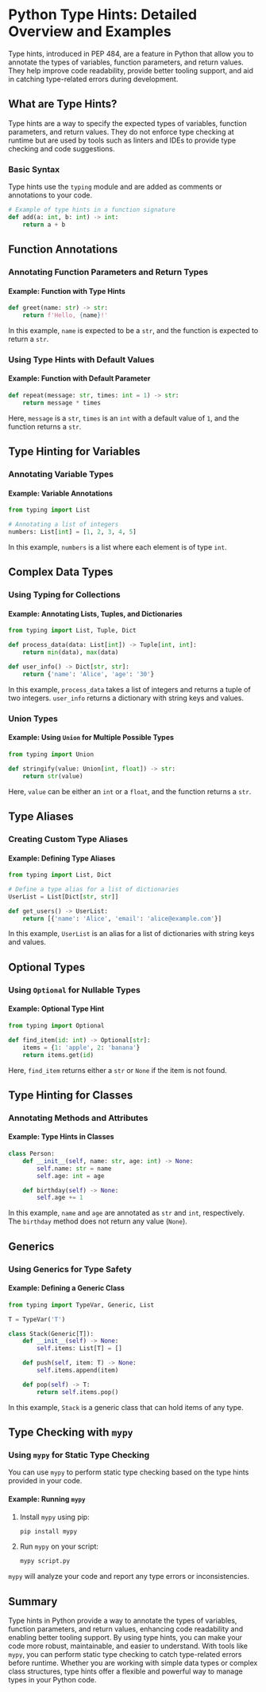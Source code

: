 # Python Type Hints: Detailed Overview and Examples

Type hints, introduced in PEP 484, are a feature in Python that allow you to annotate the types of variables, function parameters, and return values. They help improve code readability, provide better tooling support, and aid in catching type-related errors during development.

## What are Type Hints?

Type hints are a way to specify the expected types of variables, function parameters, and return values. They do not enforce type checking at runtime but are used by tools such as linters and IDEs to provide type checking and code suggestions.

### Basic Syntax

Type hints use the `typing` module and are added as comments or annotations to your code.

```python
# Example of type hints in a function signature
def add(a: int, b: int) -> int:
    return a + b
```

## Function Annotations

### Annotating Function Parameters and Return Types

#### Example: Function with Type Hints

```python
def greet(name: str) -> str:
    return f'Hello, {name}!'
```

In this example, `name` is expected to be a `str`, and the function is expected to return a `str`.

### Using Type Hints with Default Values

#### Example: Function with Default Parameter

```python
def repeat(message: str, times: int = 1) -> str:
    return message * times
```

Here, `message` is a `str`, `times` is an `int` with a default value of `1`, and the function returns a `str`.

## Type Hinting for Variables

### Annotating Variable Types

#### Example: Variable Annotations

```python
from typing import List

# Annotating a list of integers
numbers: List[int] = [1, 2, 3, 4, 5]
```

In this example, `numbers` is a list where each element is of type `int`.

## Complex Data Types

### Using Typing for Collections

#### Example: Annotating Lists, Tuples, and Dictionaries

```python
from typing import List, Tuple, Dict

def process_data(data: List[int]) -> Tuple[int, int]:
    return min(data), max(data)

def user_info() -> Dict[str, str]:
    return {'name': 'Alice', 'age': '30'}
```

In this example, `process_data` takes a list of integers and returns a tuple of two integers. `user_info` returns a dictionary with string keys and values.

### Union Types

#### Example: Using `Union` for Multiple Possible Types

```python
from typing import Union

def stringify(value: Union[int, float]) -> str:
    return str(value)
```

Here, `value` can be either an `int` or a `float`, and the function returns a `str`.

## Type Aliases

### Creating Custom Type Aliases

#### Example: Defining Type Aliases

```python
from typing import List, Dict

# Define a type alias for a list of dictionaries
UserList = List[Dict[str, str]]

def get_users() -> UserList:
    return [{'name': 'Alice', 'email': 'alice@example.com'}]
```

In this example, `UserList` is an alias for a list of dictionaries with string keys and values.

## Optional Types

### Using `Optional` for Nullable Types

#### Example: Optional Type Hint

```python
from typing import Optional

def find_item(id: int) -> Optional[str]:
    items = {1: 'apple', 2: 'banana'}
    return items.get(id)
```

Here, `find_item` returns either a `str` or `None` if the item is not found.

## Type Hinting for Classes

### Annotating Methods and Attributes

#### Example: Type Hints in Classes

```python
class Person:
    def __init__(self, name: str, age: int) -> None:
        self.name: str = name
        self.age: int = age

    def birthday(self) -> None:
        self.age += 1
```

In this example, `name` and `age` are annotated as `str` and `int`, respectively. The `birthday` method does not return any value (`None`).

## Generics

### Using Generics for Type Safety

#### Example: Defining a Generic Class

```python
from typing import TypeVar, Generic, List

T = TypeVar('T')

class Stack(Generic[T]):
    def __init__(self) -> None:
        self.items: List[T] = []

    def push(self, item: T) -> None:
        self.items.append(item)

    def pop(self) -> T:
        return self.items.pop()
```

In this example, `Stack` is a generic class that can hold items of any type.

## Type Checking with `mypy`

### Using `mypy` for Static Type Checking

You can use `mypy` to perform static type checking based on the type hints provided in your code.

#### Example: Running `mypy`

1. Install `mypy` using pip:

   ```bash
   pip install mypy
   ```

2. Run `mypy` on your script:

   ```bash
   mypy script.py
   ```

`mypy` will analyze your code and report any type errors or inconsistencies.

## Summary

Type hints in Python provide a way to annotate the types of variables, function parameters, and return values, enhancing code readability and enabling better tooling support. By using type hints, you can make your code more robust, maintainable, and easier to understand. With tools like `mypy`, you can perform static type checking to catch type-related errors before runtime. Whether you are working with simple data types or complex class structures, type hints offer a flexible and powerful way to manage types in your Python code.